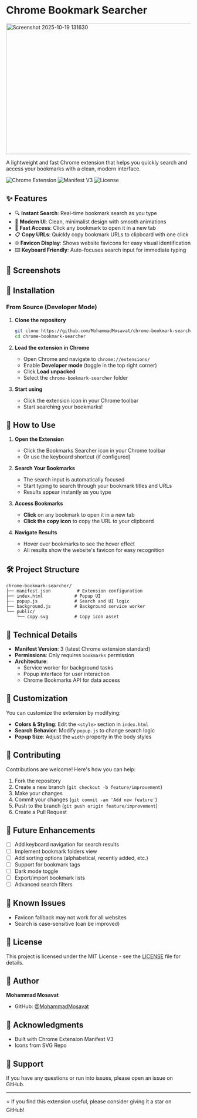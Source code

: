 # Chrome Bookmark Searcher
<img width="617" height="356" alt="Screenshot 2025-10-19 131630" src="https://github.com/user-attachments/assets/ccfb3248-8d12-4ab7-b502-12e27439e000" />

A lightweight and fast Chrome extension that helps you quickly search and access your bookmarks with a clean, modern interface.

![Chrome Extension](https://img.shields.io/badge/Chrome-Extension-blue?logo=googlechrome)
![Manifest V3](https://img.shields.io/badge/Manifest-V3-green)
![License](https://img.shields.io/badge/license-MIT-blue)

## ✨ Features

- 🔍 **Instant Search**: Real-time bookmark search as you type
- 🎨 **Modern UI**: Clean, minimalist design with smooth animations
- 🚀 **Fast Access**: Click any bookmark to open it in a new tab
- 📋 **Copy URLs**: Quickly copy bookmark URLs to clipboard with one click
- 🌐 **Favicon Display**: Shows website favicons for easy visual identification
- ⌨️ **Keyboard Friendly**: Auto-focuses search input for immediate typing

## 📸 Screenshots

<!-- Add screenshots here when available -->

## 🚀 Installation

### From Source (Developer Mode)

1. **Clone the repository**
   ```bash
   git clone https://github.com/MohammadMosavat/chrome-bookmark-searcher.git
   cd chrome-bookmark-searcher
   ```

2. **Load the extension in Chrome**
   - Open Chrome and navigate to `chrome://extensions/`
   - Enable **Developer mode** (toggle in the top right corner)
   - Click **Load unpacked**
   - Select the `chrome-bookmark-searcher` folder

3. **Start using**
   - Click the extension icon in your Chrome toolbar
   - Start searching your bookmarks!

## 📖 How to Use

1. **Open the Extension**
   - Click the Bookmarks Searcher icon in your Chrome toolbar
   - Or use the keyboard shortcut (if configured)

2. **Search Your Bookmarks**
   - The search input is automatically focused
   - Start typing to search through your bookmark titles and URLs
   - Results appear instantly as you type

3. **Access Bookmarks**
   - **Click** on any bookmark to open it in a new tab
   - **Click the copy icon** to copy the URL to your clipboard

4. **Navigate Results**
   - Hover over bookmarks to see the hover effect
   - All results show the website's favicon for easy recognition

## 🛠️ Project Structure

```
chrome-bookmark-searcher/
├── manifest.json          # Extension configuration
├── index.html            # Popup UI
├── popup.js              # Search and UI logic
├── background.js         # Background service worker
└── public/
    └── copy.svg          # Copy icon asset
```

## 🔧 Technical Details

- **Manifest Version**: 3 (latest Chrome extension standard)
- **Permissions**: Only requires `bookmarks` permission
- **Architecture**: 
  - Service worker for background tasks
  - Popup interface for user interaction
  - Chrome Bookmarks API for data access

## 🎨 Customization

You can customize the extension by modifying:

- **Colors & Styling**: Edit the `<style>` section in `index.html`
- **Search Behavior**: Modify `popup.js` to change search logic
- **Popup Size**: Adjust the `width` property in the body styles

## 🤝 Contributing

Contributions are welcome! Here's how you can help:

1. Fork the repository
2. Create a new branch (`git checkout -b feature/improvement`)
3. Make your changes
4. Commit your changes (`git commit -am 'Add new feature'`)
5. Push to the branch (`git push origin feature/improvement`)
6. Create a Pull Request

## 📝 Future Enhancements

- [ ] Add keyboard navigation for search results
- [ ] Implement bookmark folders view
- [ ] Add sorting options (alphabetical, recently added, etc.)
- [ ] Support for bookmark tags
- [ ] Dark mode toggle
- [ ] Export/import bookmark lists
- [ ] Advanced search filters

## 🐛 Known Issues

- Favicon fallback may not work for all websites
- Search is case-sensitive (can be improved)

## 📄 License

This project is licensed under the MIT License - see the [LICENSE](LICENSE) file for details.

## 👤 Author

**Mohammad Mosavat**

- GitHub: [@MohammadMosavat](https://github.com/MohammadMosavat)

## 🙏 Acknowledgments

- Built with Chrome Extension Manifest V3
- Icons from SVG Repo

## 💬 Support

If you have any questions or run into issues, please open an issue on GitHub.

---

⭐ If you find this extension useful, please consider giving it a star on GitHub!
